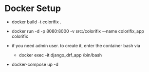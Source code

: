# Docker Setup

- docker build -t colorifix .
- docker run -d -p 8080:8000  -v src:/colorifix --name colorifix_app colorifix
- if you need admin user. to create it, enter the container bash via
    - docker exec -it django_drf_app /bin/bash

- docker-compose up -d
